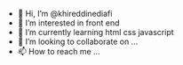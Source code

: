 - 👋 Hi, I’m @khireddinediafi
- 👀 I’m interested in front end
- 🌱 I’m currently learning html css javascript
- 💞️ I’m looking to collaborate on ...
- 📫 How to reach me ...

<!---
khireddinediafi/khireddinediafi is a ✨ special ✨ repository because its `README.md` (this file) appears on your GitHub profile.
You can click the Preview link to take a look at your changes.
--->
